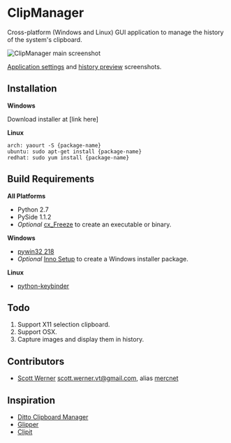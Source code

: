 # ClipManager
Cross-platform (Windows and Linux) GUI application to manage the history of the system's clipboard. 

![ClipManager main screenshot](http://i.imgur.com/myDxq5r.png "ClipManager main screenshot")

[Application settings](http://i.imgur.com/3VVXFI4.png) and [history preview](http://i.imgur.com/DeaeSqp.png) screenshots.

## Installation
**Windows**

Download installer at [link here]

**Linux**

    arch: yaourt -S {package-name}
    ubuntu: sudo apt-get install {package-name}
    redhat: sudo yum install {package-name}


## Build Requirements
**All Platforms**

* Python 2.7
* PySide 1.1.2
* _Optional_ [cx_Freeze](http://cx-freeze.sourceforge.net/) to create an executable or binary.

**Windows**

* [pywin32 218](http://sourceforge.net/projects/pywin32/files/)
* _Optional_ [Inno Setup](http://www.jrsoftware.org/isinfo.php) to create a Windows installer package.

**Linux**

* [python-keybinder](https://github.com/engla/keybinder)

## Todo
1. Support X11 selection clipboard.
1. Support OSX. 
1. Capture images and display them in history.


## Contributors
* [Scott Werner](http://www.linkedin.com/in/scottwernervt) <scott.werner.vt@gmail.com>, alias [mercnet](https://bitbucket.org/mercnet)


## Inspiration
* [Ditto Clipboard Manager](http://ditto-cp.sourceforge.net/)
* [Glipper](https://launchpad.net/glipper)
* [Clipit](http://clipit.rspwn.com/)